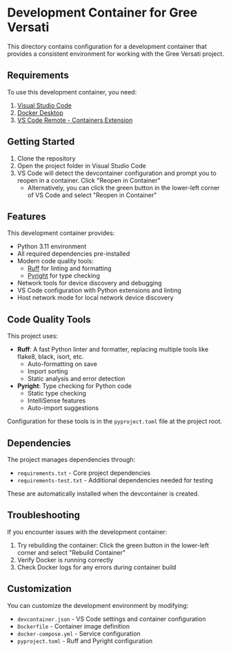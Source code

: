 # Development Container for Gree Versati

This directory contains configuration for a development container that provides a consistent environment for working with the Gree Versati project.

## Requirements

To use this development container, you need:

1. [Visual Studio Code](https://code.visualstudio.com/)
2. [Docker Desktop](https://www.docker.com/products/docker-desktop)
3. [VS Code Remote - Containers Extension](https://marketplace.visualstudio.com/items?itemName=ms-vscode-remote.remote-containers)

## Getting Started

1. Clone the repository
2. Open the project folder in Visual Studio Code
3. VS Code will detect the devcontainer configuration and prompt you to reopen in a container. Click "Reopen in Container"
   - Alternatively, you can click the green button in the lower-left corner of VS Code and select "Reopen in Container"

## Features

This development container provides:

- Python 3.11 environment
- All required dependencies pre-installed
- Modern code quality tools:
  - [Ruff](https://github.com/charliermarsh/ruff) for linting and formatting
  - [Pyright](https://github.com/microsoft/pyright) for type checking
- Network tools for device discovery and debugging
- VS Code configuration with Python extensions and linting
- Host network mode for local network device discovery

## Code Quality Tools

This project uses:

- **Ruff**: A fast Python linter and formatter, replacing multiple tools like flake8, black, isort, etc.
  - Auto-formatting on save
  - Import sorting
  - Static analysis and error detection
- **Pyright**: Type checking for Python code
  - Static type checking
  - IntelliSense features
  - Auto-import suggestions

Configuration for these tools is in the `pyproject.toml` file at the project root.

## Dependencies

The project manages dependencies through:
- `requirements.txt` - Core project dependencies
- `requirements-test.txt` - Additional dependencies needed for testing

These are automatically installed when the devcontainer is created.

## Troubleshooting

If you encounter issues with the development container:

1. Try rebuilding the container: Click the green button in the lower-left corner and select "Rebuild Container"
2. Verify Docker is running correctly
3. Check Docker logs for any errors during container build

## Customization

You can customize the development environment by modifying:

- `devcontainer.json` - VS Code settings and container configuration
- `Dockerfile` - Container image definition
- `docker-compose.yml` - Service configuration
- `pyproject.toml` - Ruff and Pyright configuration 